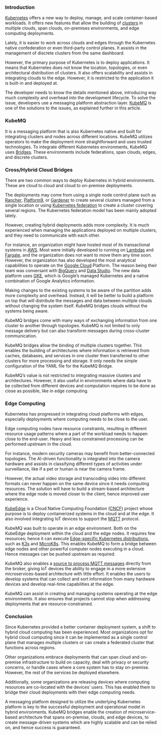 ﻿### Introduction
[Kubernetes](https://kubernetes.io/) offers a new way to deploy, manage, and scale container-based workloads. It offers new features that allow the building of [clusters](https://www.capitalone.com/tech/cloud/what-is-a-cluster/) in multiple clouds, span clouds, on-premises environments, and edge computing deployments.

Lately, it is easier to work across clouds and edges through the Kubernetes native confederation or even third-party control planes. It assists in the management of discrete clusters from the same dashboard.

However, the primary purpose of Kubernetes is to deploy applications. It means that Kubernetes does not know the location, topologies, or even architectural distribution of clusters. It also offers scalability and assists in integrating clouds to the edge. However, it is restricted to the application it is built-in and deployed at.

The developer needs to know the details mentioned above, introducing way much complexity and overhead into the development lifecycle. To solve the issue, developers use a messaging platform abstraction layer. [KubeMQ](https://kubemq.io/) is one of the solutions to the issues, as explained further in this article.

### KubeMQ
It is a messaging platform that is also Kubernetes native and built for integrating clusters and nodes across different locations. KubeMQ utilizes operators to make the deployment more straightforward and uses trusted technologies. To integrate different Kubernetes environments, KubeMQ uses [Bridges](https://kubemq.io/kubemq-bridges/). These environments include federations, span clouds, edges, and discrete clusters.

### Cross/Hybrid Cloud Bridges
There are two common ways to deploy Kubernetes in hybrid environments. These are cloud to cloud and cloud to on-premise deployments.

The deployments may come from using a single node control plane such as [Rancher](https://rancher.com/why-rancher/___hybrid-multi-cloud/), [Platform9](https://platform9.com/managed-kubernetes/), or [Gardener](https://gardener.cloud/) to create several clusters managed from a single location or using [Kubernetes federation](https://github.com/kubernetes-sigs/kubefed) to create a cluster covering several regions. The Kubernetes federation model has been mainly adopted lately.

However, creating hybrid deployments adds more complexity. It is much experienced when managing the applications deployed on multiple clusters, and they need to communicate with each other.

For instance, an organization might have hosted most of its transactional systems in [AWS](https://aws.amazon.com/). Most were initially developed to running on [Lambdas](https://aws.amazon.com/lambda) and [Fargate](https://aws.amazon.com/fargate/), and the organization does not want to move them any time soon. However, the organization has also developed the most analytical capabilities to operate on the [Google Cloud](https://cloud.google.com/) Platform. The reason being their team was conversant with [BigQuery](https://cloud.google.com/bigquery/) and [Data Studio](https://datastudio.google.com/). The new data platform uses [GKE](https://cloud.google.com/kubernetes-engine/), which is Google’s managed Kubernetes and a native combination of Google Analytics information.

Making changes to the existing systems to be aware of the partition adds more complexity and overhead. Instead, it will be better to build a platform on top that will distribute the messages and data between multiple clouds without changing the system itself. KubeMQ bridges clouds without the systems being aware.

KubeMQ bridges come with many ways of exchanging information from one cluster to another through topologies. KubeMQ is not limited to only message delivery but can also transform messages during cross-cluster communication.

KubeMQ bridges allow the binding of multiple clusters together. This enables the building of architectures where information is retrieved from caches, databases, and services in one cluster then transferred to other clusters for more processing and storage. It only needs the simple configuration of the YAML file for the KubeMQ Bridge.

KubeMQ’s value is not restricted to integrating massive clusters and architectures. However, it also useful in environments where data have to be collected from different devices and computation requires to be done as close as possible, like in edge computing.

### Edge Computing
Kubernetes has progressed in integrating cloud platforms with edges, especially deployments where computing needs to be close to the user.

Edge computing nodes have resource constraints, resulting in different resource usage patterns where a part of the workload needs to happen close to the end-user. Heavy and less constrained processing can be performed upstream in the cloud.

For instance, modern security cameras may benefit from better-connected topologies. The AI-driven functionality is integrated into the camera hardware and assists in classifying different types of activities under surveillance, like if a pet or human is near the camera frame.

However, the actual video storage and transcoding video into different formats can never happen on the same device since it needs computing resources. The solution will have to build a stream-based architecture where the edge node is moved closer to the client, hence improved user experience.

[KubeEdge](https://kubeedge.io/en/) is a Cloud Native Computing Foundation ([CNCF](https://www.cncf.io/)) project whose purpose is to deploy containerized systems in the cloud and at the edge. It also involved integrating IoT devices to support the [MQTT](https://mqtt.org/) protocol.

KubeMQ was built to operate in an edge environment. Both on the KubeEdge deployment within the cloud and the edge nodes. It requires few resources; hence it can execute [Edge-specific Kubernetes distributions](https://docs.kubemq.io/#kubernetes-ready), such as [K3s](https://k3s.io/) and [MicroK8s](https://microk8s.io/). This enables KubeMQ to form a bridge between edge nodes and other powerful computer nodes executing in a cloud. Hence messages can be pushed upstream as required.

KubeMQ also enables a [source to process MQTT messages](https://docs.kubemq.io/configuration/connectors/kubemq-sources/messaging/mqtt) directly from the broker, giving IoT devices the ability to engage in a more extensive microservices-based architecture with little effort. It enables the users to develop systems that can collect and sort information from many hardware devices and develop real-time capabilities at the edge.

KubeMQ can assist in creating and managing systems operating at the edge environments. It also ensures that projects cannot stop when addressing deployments that are resource-constrained.

### Conclusion
Since Kubernetes provided a better container deployment system, a shift to hybrid cloud computing has been experienced. Most organizations opt for hybrid cloud computing since it can be implemented as a single control plane that manages multiple clusters or can create a federated cluster that functions across regions.

Other organizations embrace deployments that can span cloud and on-premise infrastructure to build on capacity, deal with privacy or security concerns, or handle cases where a core system has to stay on-premise. However, the rest of the services be deployed elsewhere.

Additionally, some organizations are releasing devices where computing resources are co-located with the devices’ users. This has enabled them to bridge their cloud deployments with their edge computing needs.

A messaging platform designed to utilize the underlying Kubernetes platform is key to the successful deployment and operational model in hybrid environments. KubeMQ bridges enable the creation of microservice-based architecture that spans on-premise, clouds, and edge devices, to create message-driven systems which are highly scalable and can be relied on, and hence success is guaranteed. 